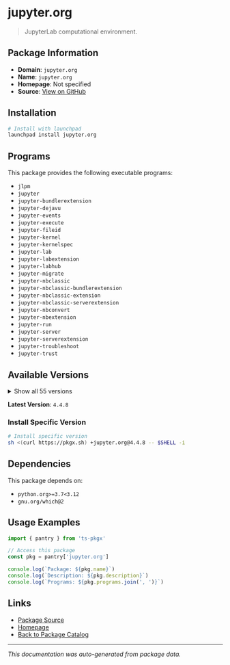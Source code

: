 # jupyter.org

> JupyterLab computational environment.

## Package Information

- **Domain**: `jupyter.org`
- **Name**: `jupyter.org`
- **Homepage**: Not specified
- **Source**: [View on GitHub](https://github.com/pkgxdev/pantry/tree/main/projects/jupyter.org/package.yml)

## Installation

```bash
# Install with launchpad
launchpad install jupyter.org
```

## Programs

This package provides the following executable programs:

- `jlpm`
- `jupyter`
- `jupyter-bundlerextension`
- `jupyter-dejavu`
- `jupyter-events`
- `jupyter-execute`
- `jupyter-fileid`
- `jupyter-kernel`
- `jupyter-kernelspec`
- `jupyter-lab`
- `jupyter-labextension`
- `jupyter-labhub`
- `jupyter-migrate`
- `jupyter-nbclassic`
- `jupyter-nbclassic-bundlerextension`
- `jupyter-nbclassic-extension`
- `jupyter-nbclassic-serverextension`
- `jupyter-nbconvert`
- `jupyter-nbextension`
- `jupyter-run`
- `jupyter-server`
- `jupyter-serverextension`
- `jupyter-troubleshoot`
- `jupyter-trust`

## Available Versions

<details>
<summary>Show all 55 versions</summary>

- `4.4.8`, `4.4.7`, `4.4.6`, `4.4.5`, `4.4.4`
- `4.4.3`, `4.4.2`, `4.4.1`, `4.4.0`, `4.3.8`
- `4.3.7`, `4.3.6`, `4.3.5`, `4.3.4`, `4.3.3`
- `4.3.2`, `4.3.1`, `4.3.0`, `4.2.7`, `4.2.6`
- `4.2.5`, `4.2.4`, `4.2.3`, `4.2.2`, `4.2.1`
- `4.2.0`, `4.1.8`, `4.1.7`, `4.1.6`, `4.1.5`
- `4.1.4`, `4.1.3`, `4.1.2`, `4.1.1`, `4.1.0`
- `4.0.13`, `4.0.12`, `4.0.11`, `4.0.10`, `4.0.9`
- `4.0.8`, `4.0.7`, `4.0.6`, `4.0.5`, `4.0.4`
- `4.0.3`, `4.0.2`, `4.0.1`, `4.0.0`, `3.6.8`
- `3.6.7`, `3.6.6`, `3.6.5`, `3.6.4`, `3.6.3`

</details>

**Latest Version**: `4.4.8`

### Install Specific Version

```bash
# Install specific version
sh <(curl https://pkgx.sh) +jupyter.org@4.4.8 -- $SHELL -i
```

## Dependencies

This package depends on:

- `python.org>=3.7<3.12`
- `gnu.org/which@2`

## Usage Examples

```typescript
import { pantry } from 'ts-pkgx'

// Access this package
const pkg = pantry['jupyter.org']

console.log(`Package: ${pkg.name}`)
console.log(`Description: ${pkg.description}`)
console.log(`Programs: ${pkg.programs.join(', ')}`)
```

## Links

- [Package Source](https://github.com/pkgxdev/pantry/tree/main/projects/jupyter.org/package.yml)
- [Homepage](#)
- [Back to Package Catalog](../../package-catalog.md)

---

*This documentation was auto-generated from package data.*
